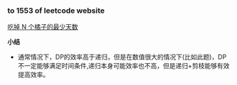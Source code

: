 ### to 1553 of leetcode website

[吃掉 N 个橘子的最少天数](https://leetcode-cn.com/problems/minimum-number-of-days-to-eat-n-oranges/)

**小结**
- 通常情况下，DP的效率高于递归，但是在数值很大的情况下(比如此题)，DP 不一定能够满足时间条件,递归本身可能效率也不高，但是递归+剪枝能够有效提高效率。